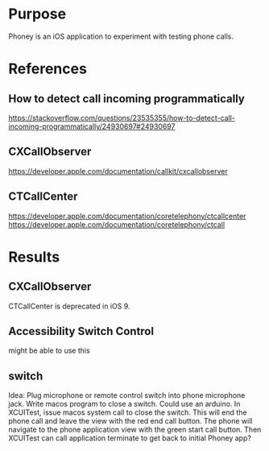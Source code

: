 # Purpose
Phoney is an iOS application to experiment with testing phone calls.

# References

## How to detect call incoming programmatically
https://stackoverflow.com/questions/23535355/how-to-detect-call-incoming-programmatically/24930697#24930697

## CXCallObserver
https://developer.apple.com/documentation/callkit/cxcallobserver

## CTCallCenter
https://developer.apple.com/documentation/coretelephony/ctcallcenter
https://developer.apple.com/documentation/coretelephony/ctcall

# Results

## CXCallObserver
CTCallCenter is deprecated in iOS 9.

## Accessibility Switch Control
might be able to use this

## switch
Idea:
Plug microphone or remote control switch into phone microphone jack.
Write macos program to close a switch. Could use an arduino.
In XCUITest, issue macos system call to close the switch.
This will end the phone call and leave the view with the red end call button.
The phone will navigate to the phone application view with the green start call button.
Then XCUITest can call application terminate to get back to initial Phoney app?

